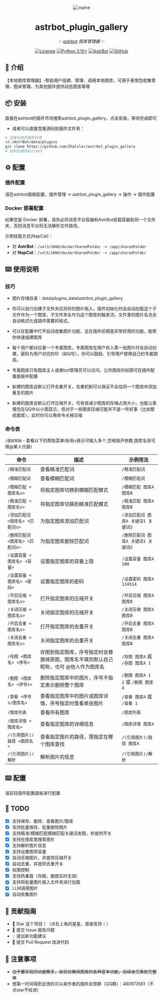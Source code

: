 
<div align="center">

![:name](https://count.getloli.com/@astrbot_plugin_gallery?name=astrbot_plugin_gallery&theme=minecraft&padding=6&offset=0&align=top&scale=1&pixelated=1&darkmode=auto)

# astrbot_plugin_gallery

_✨ [astrbot](https://github.com/AstrBotDevs/AstrBot) 图库管理器 ✨_  

[![License](https://img.shields.io/badge/License-MIT-green.svg)](https://opensource.org/licenses/MIT)
[![Python 3.10+](https://img.shields.io/badge/Python-3.10%2B-blue.svg)](https://www.python.org/)
[![AstrBot](https://img.shields.io/badge/AstrBot-3.4%2B-orange.svg)](https://github.com/Soulter/AstrBot)
[![GitHub](https://img.shields.io/badge/作者-Zhalslar-blue)](https://github.com/Zhalslar)

</div>

## 🤝 介绍

【本地图库管理器】-帮助用户组建、管理、调用本地图库，可用于表情包收集管理、图床管理、为其他插件提供动态图库等等

## 📦 安装

直接在astrbot的插件市场搜索astrbot_plugin_gallery，点击安装，等待完成即可

- 或者可以直接克隆源码到插件文件夹：

```bash
# 克隆仓库到插件目录
cd /AstrBot/data/plugins
git clone https://github.com/Zhalslar/astrbot_plugin_gallery
# 控制台重启AstrBot
```
## ⚙️ 配置

### 插件配置

请在astrbot面板配置，插件管理 -> astrbot_plugin_gallery -> 操作 -> 插件配置

### Docker 部署配置

如果您是 Docker 部署，请务必将消息平台容器和AstrBot挂载容器到同一个文件夹，否则消息平台将无法解析文件路径。

示例挂载方式(NapCat)：

- 对 **AstrBot**：`/vol3/1000/dockerSharedFolder -> /app/sharedFolder`
- 对 **NapCat**：`/vol3/1000/dockerSharedFolder -> /app/sharedFolder`

## ⌨️ 使用说明

### 技巧

- 图片存储目录：data\plugins_data\astrbot_plugin_gallery
  
- 你可以自行创建子文件夹后将你的图片拖入，插件初始化时会自动加载这个子文件作为一个图库，子文件夹名作为这个图库的触发词，文件里的图片名也会自动格式化成插件需要的格式。
  
- 可以在配置中打开自动收集图片功能，这在插件前期是非常好用的功能，能帮你快速组建图库
- 每个用户都对应着一个专属图库，专属图库在用户存入第一张图片时会自动创建，密码为用户对应的ID（如Q号），你可以鼓励、引导用户使用自己的专属图库。
- 专属图库只有图库主人或者bot管理员可以访问，公共图库的权限可在插件配置面板中配置
- 新建的图库会默认打开去重开关，去重机制可以保证不会往同一个图库中添加重复的图片
- 新建的图库会默认打开压缩开关，可有效减少图库的存储占用大小，也能让表情包在QQ中以小图显示，但对于一些图库压缩可能并不是一件好事（比如壁纸图库），此时你可以用命令关掉压缩

### 命令表

`/图库帮助` - 查看以下的帮助菜单(标有s表示可输入多个,空格隔开参数,图库名皆可用@某人代替)

| 命令 | 描述 | 示例用法 |
|------|------|----------|
| `/精准匹配词` | 查看精准匹配词 | `/精准匹配词` |
| `/模糊匹配词` | 查看模糊匹配词 | `/模糊匹配词` |
| `/模糊匹配 <图库名s>` | 将指定图库切换到模糊匹配模式 | `/模糊匹配 图库A 图库B` |
| `/精准匹配 <图库名s>` | 将指定图库切换到精准匹配模式 | `/精准匹配 图库A 图库B` |
| `/添加匹配词 <图库名> <匹配词s>` | 为指定图库添加匹配词 | `/添加匹配词 图库A 关键词1 关键词2` |
| `/删除匹配词 <图库名> <匹配词s>` | 为指定图库删除匹配词 | `/删除匹配词 图库A 关键词1 关键词2` |
| `/设置容量 <图库名> <容量>` | 设置指定图库的容量上限 | `/设置容量 图库A 100` |
| `/设置容量 <图库名> <密码>` | 设置指定图库的密码 | `/设置密码 图库A 114514` |
| `/开启压缩 <图库名s>` | 打开指定图库的压缩开关 | `/开启压缩 图库A 图库B` |
| `/关闭压缩 <图库名s>` | 关闭指定图库的压缩开关 | `/关闭压缩 图库A 图库B` |
| `/开启去重 <图库名s>` | 打开指定图库的去重开关 | `/开启去重 图库A 图库B` |
| `/关闭去重 <图库名s>` | 关闭指定图库的去重开关 | `/关闭去重 图库A 图库B` |
| `/存图 <图库名> <序号>` | 存图到指定图库，序号指定时会替换掉原图，图库名不填则默认自己昵称，也可 @他人作为图库名 | `/存图 图库A` 或 `/存图 图库A 1`|
| `/删图 <图库名> <序号s>` | 删除指定图库中的图片，序号不指定表示删除整个图库 | `/删图 图库A 1 2` 或 `/删图 图库A` |
| `/查看 <序号s/图库名>` | 查看指定图库中的图片或图库详情，序号指定时查看单张图片 | `/查看 图库A` 或 `/查看 1` |
| `/图库列表` | 查看所有图库 | `/图库列表` |
| `/图库详情 <图库名>` | 查看指定图库的详细信息 | `/图库详情 图库A` |
| `/(引用图片)/路径 <图库名>` | 查看指定图片的路径，需指定在哪个图库查找 | `/(引用图片)/路径 图库A` |
| `/(引用图片)/解析` | 解析图片的信息 | `/(引用图片)/解析` |

## ⌨️ 配置

请前往插件配置面板进行配置

## 🤝 TODO

- [x] 支持保存、删除、查看图片/图库
- [x] 支持批量保存、批量删除图片
- [x] 支持精准/模糊匹配模糊匹配关键词发图，并提供开关
- [x] 支持在图库里搜索图片
- [x] 支持解析图片信息
- [x] 支持设置图库容量
- [x] 自动压缩图片，并提供压缩开关
- [x] 自动去重，并提供去重开关
- [x] 权限控制
- [x] 支持热重载（存图、删图实时生效）
- [x] 支持将批量图片拖入文件夹进行加载
- [x] LLM调用图片
- [x] 自动收集图片

## 👥 贡献指南

- 🌟 Star 这个项目！（点右上角的星星，感谢支持！）
- 🐛 提交 Issue 报告问题
- 💡 提出新功能建议
- 🔧 提交 Pull Request 改进代码

## 📌 注意事项

- ~~由于要实现的功能繁多，目前仅确保图库的各种基本功能，后续会完善到完整体~~
- 想第一时间得到反馈的可以来作者的插件反馈群（QQ群）：460973561（不点star不给进）
